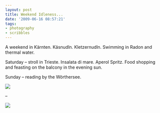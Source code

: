 ```yaml
---
layout: post
title: Weekend Idleness...
date: '2009-06-16 08:57:21'
tags:
- photography
- scribbles
---
```



A weekend in Kärnten. Käsnudln. Kletzernudln. Swimming in Radon and thermal water.

Saturday – stroll in Trieste. Insalata di mare. Aperol Spritz. Food shopping and feasting on the balcony in the evening sun.

Sunday – reading by the Wörthersee.

![](https://farm6.staticflickr.com/5696/20514133480_e9a41f443c_b.jpg)

–

![](https://farm6.staticflickr.com/5821/20675909076_c97838b15b_b.jpg) 